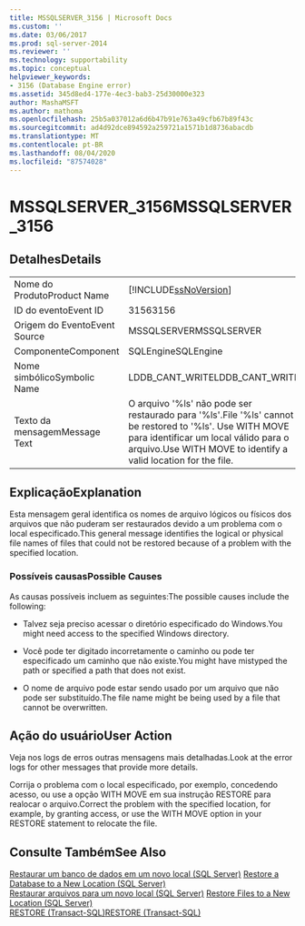 ```yaml
---
title: MSSQLSERVER_3156 | Microsoft Docs
ms.custom: ''
ms.date: 03/06/2017
ms.prod: sql-server-2014
ms.reviewer: ''
ms.technology: supportability
ms.topic: conceptual
helpviewer_keywords:
- 3156 (Database Engine error)
ms.assetid: 345d8ed4-177e-4ec3-bab3-25d30000e323
author: MashaMSFT
ms.author: mathoma
ms.openlocfilehash: 25b5a037012a6d6b47b91e763a49cfb67b89f43c
ms.sourcegitcommit: ad4d92dce894592a259721a1571b1d8736abacdb
ms.translationtype: MT
ms.contentlocale: pt-BR
ms.lasthandoff: 08/04/2020
ms.locfileid: "87574028"
---
```

# <a name="mssqlserver_3156"></a><span data-ttu-id="114dc-102">MSSQLSERVER_3156</span><span class="sxs-lookup"><span data-stu-id="114dc-102">MSSQLSERVER_3156</span></span>
    
## <a name="details"></a><span data-ttu-id="114dc-103">Detalhes</span><span class="sxs-lookup"><span data-stu-id="114dc-103">Details</span></span>  
  
|||  
|-|-|  
|<span data-ttu-id="114dc-104">Nome do Produto</span><span class="sxs-lookup"><span data-stu-id="114dc-104">Product Name</span></span>|[!INCLUDE[ssNoVersion](../../includes/ssnoversion-md.md)]|  
|<span data-ttu-id="114dc-105">ID do evento</span><span class="sxs-lookup"><span data-stu-id="114dc-105">Event ID</span></span>|<span data-ttu-id="114dc-106">3156</span><span class="sxs-lookup"><span data-stu-id="114dc-106">3156</span></span>|  
|<span data-ttu-id="114dc-107">Origem do Evento</span><span class="sxs-lookup"><span data-stu-id="114dc-107">Event Source</span></span>|<span data-ttu-id="114dc-108">MSSQLSERVER</span><span class="sxs-lookup"><span data-stu-id="114dc-108">MSSQLSERVER</span></span>|  
|<span data-ttu-id="114dc-109">Componente</span><span class="sxs-lookup"><span data-stu-id="114dc-109">Component</span></span>|<span data-ttu-id="114dc-110">SQLEngine</span><span class="sxs-lookup"><span data-stu-id="114dc-110">SQLEngine</span></span>|  
|<span data-ttu-id="114dc-111">Nome simbólico</span><span class="sxs-lookup"><span data-stu-id="114dc-111">Symbolic Name</span></span>|<span data-ttu-id="114dc-112">LDDB_CANT_WRITE</span><span class="sxs-lookup"><span data-stu-id="114dc-112">LDDB_CANT_WRITE</span></span>|  
|<span data-ttu-id="114dc-113">Texto da mensagem</span><span class="sxs-lookup"><span data-stu-id="114dc-113">Message Text</span></span>|<span data-ttu-id="114dc-114">O arquivo '%ls' não pode ser restaurado para '%ls'.</span><span class="sxs-lookup"><span data-stu-id="114dc-114">File '%ls' cannot be restored to '%ls'.</span></span> <span data-ttu-id="114dc-115">Use WITH MOVE para identificar um local válido para o arquivo.</span><span class="sxs-lookup"><span data-stu-id="114dc-115">Use WITH MOVE to identify a valid location for the file.</span></span>|  
  
## <a name="explanation"></a><span data-ttu-id="114dc-116">Explicação</span><span class="sxs-lookup"><span data-stu-id="114dc-116">Explanation</span></span>  
 <span data-ttu-id="114dc-117">Esta mensagem geral identifica os nomes de arquivo lógicos ou físicos dos arquivos que não puderam ser restaurados devido a um problema com o local especificado.</span><span class="sxs-lookup"><span data-stu-id="114dc-117">This general message identifies the logical or physical file names of files that could not be restored because of a problem with the specified location.</span></span>  
  
### <a name="possible-causes"></a><span data-ttu-id="114dc-118">Possíveis causas</span><span class="sxs-lookup"><span data-stu-id="114dc-118">Possible Causes</span></span>  
 <span data-ttu-id="114dc-119">As causas possíveis incluem as seguintes:</span><span class="sxs-lookup"><span data-stu-id="114dc-119">The possible causes include the following:</span></span>  
  
-   <span data-ttu-id="114dc-120">Talvez seja preciso acessar o diretório especificado do Windows.</span><span class="sxs-lookup"><span data-stu-id="114dc-120">You might need access to the specified Windows directory.</span></span>  
  
-   <span data-ttu-id="114dc-121">Você pode ter digitado incorretamente o caminho ou pode ter especificado um caminho que não existe.</span><span class="sxs-lookup"><span data-stu-id="114dc-121">You might have mistyped the path or specified a path that does not exist.</span></span>  
  
-   <span data-ttu-id="114dc-122">O nome de arquivo pode estar sendo usado por um arquivo que não pode ser substituído.</span><span class="sxs-lookup"><span data-stu-id="114dc-122">The file name might be being used by a file that cannot be overwritten.</span></span>  
  
## <a name="user-action"></a><span data-ttu-id="114dc-123">Ação do usuário</span><span class="sxs-lookup"><span data-stu-id="114dc-123">User Action</span></span>  
 <span data-ttu-id="114dc-124">Veja nos logs de erros outras mensagens mais detalhadas.</span><span class="sxs-lookup"><span data-stu-id="114dc-124">Look at the error logs for other messages that provide more details.</span></span>  
  
 <span data-ttu-id="114dc-125">Corrija o problema com o local especificado, por exemplo, concedendo acesso, ou use a opção WITH MOVE em sua instrução RESTORE para realocar o arquivo.</span><span class="sxs-lookup"><span data-stu-id="114dc-125">Correct the problem with the specified location, for example, by granting access, or use the WITH MOVE option in your RESTORE statement to relocate the file.</span></span>  
  
## <a name="see-also"></a><span data-ttu-id="114dc-126">Consulte Também</span><span class="sxs-lookup"><span data-stu-id="114dc-126">See Also</span></span>  
 <span data-ttu-id="114dc-127">[Restaurar um banco de dados em um novo local &#40;SQL Server&#41;](../backup-restore/restore-a-database-to-a-new-location-sql-server.md) </span><span class="sxs-lookup"><span data-stu-id="114dc-127">[Restore a Database to a New Location &#40;SQL Server&#41;](../backup-restore/restore-a-database-to-a-new-location-sql-server.md) </span></span>  
 <span data-ttu-id="114dc-128">[Restaurar arquivos para um novo local &#40;SQL Server&#41;](../backup-restore/restore-files-to-a-new-location-sql-server.md) </span><span class="sxs-lookup"><span data-stu-id="114dc-128">[Restore Files to a New Location &#40;SQL Server&#41;](../backup-restore/restore-files-to-a-new-location-sql-server.md) </span></span>  
 [<span data-ttu-id="114dc-129">RESTORE &#40;Transact-SQL&#41;</span><span class="sxs-lookup"><span data-stu-id="114dc-129">RESTORE &#40;Transact-SQL&#41;</span></span>](/sql/t-sql/statements/restore-statements-transact-sql)  
  
  
